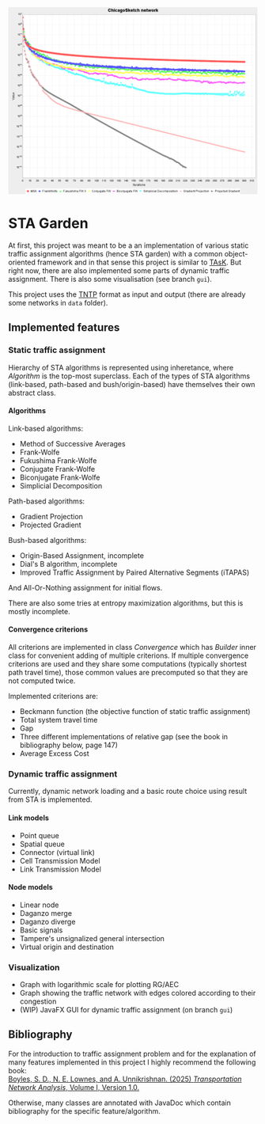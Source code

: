 ![](./convergence.png)

# STA Garden

At first, this project was meant to be a an implementation of various static traffic
assignment algorithms (hence STA garden) with a common object-oriented framework and in
that sense this project is similar to [TAsK](https://github.com/olga-perederieieva/TAsK).
But right now, there are also implemented some parts of dynamic traffic assignment. There
is also some visualisation (see branch `gui`).

This project uses the [TNTP](https://github.com/bstabler/TransportationNetworks) format as
input and output (there are already some networks in `data` folder).

## Implemented features

### Static traffic assignment

Hierarchy of STA algorithms is represented using inheretance, where *Algorithm* is the
top-most superclass. Each of the types of STA algorithms (link-based, path-based and
bush/origin-based) have themselves their own abstract class.

#### Algorithms

Link-based algorithms:

- Method of Successive Averages
- Frank-Wolfe
- Fukushima Frank-Wolfe
- Conjugate Frank-Wolfe
- Biconjugate Frank-Wolfe
- Simplicial Decomposition

Path-based algorithms:

- Gradient Projection
- Projected Gradient

Bush-based algorithms:

- Origin-Based Assignment, incomplete
- Dial's B algorithm, incomplete
- Improved Traffic Assignment by Paired Alternative Segments (iTAPAS)

And All-Or-Nothing assignment for initial flows.

There are also some tries at entropy maximization algorithms, but this is mostly
incomplete.

#### Convergence criterions

All criterions are implemented in class *Convergence* which has *Builder* inner class for
convenient adding of multiple criterions. If multiple convergence criterions are used and
they share some computations (typically shortest path travel time), those common values
are precomputed so that they are not computed twice.

Implemented criterions are:

- Beckmann function (the objective function of static traffic assignment)
- Total system travel time
- Gap
- Three different implementations of relative gap (see the book in bibliography below,
  page 147)
- Average Excess Cost

### Dynamic traffic assignment

Currently, dynamic network loading and a basic route choice using result from STA is
implemented.

#### Link models

- Point queue
- Spatial queue
- Connector (virtual link)
- Cell Transmission Model
- Link Transmission Model

#### Node models

- Linear node
- Daganzo merge
- Daganzo diverge
- Basic signals
- Tampere's unsignalized general intersection
- Virtual origin and destination

### Visualization

- Graph with logarithmic scale for plotting RG/AEC
- Graph showing the traffic network with edges colored according to their congestion
- (WIP) JavaFX GUI for dynamic traffic assignment (on branch `gui`)

## Bibliography

For the introduction to traffic assignment problem and for the explanation of many
features implemented in this project I highly recommend the following book:\
[Boyles, S. D., N. E. Lownes, and A. Unnikrishnan. (2025) *Transportation Network
Analysis*, Volume I, Version 1.0.](https://sboyles.github.io/blubook.html)

Otherwise, many classes are annotated with JavaDoc which contain bibliography for the
specific feature/algorithm.